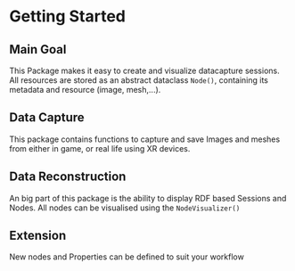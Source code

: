 # Getting Started

## Main Goal

This Package makes it easy to create and visualize datacapture sessions.
All resources are stored as an abstract dataclass `Node()`, containing its metadata and resource (image, mesh,...).


## Data Capture

This package contains functions to capture and save Images and meshes from either in game, or real life using XR devices.


## Data Reconstruction

An big part of this package is the ability to display RDF based Sessions and Nodes.
All nodes can be visualised using the `NodeVisualizer()` 

## Extension

New nodes and Properties can be defined to suit your workflow

